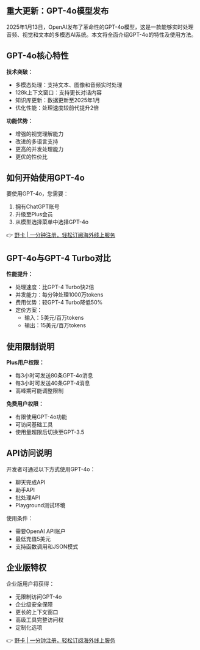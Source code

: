 ## 重大更新：GPT-4o模型发布

2025年1月13日，OpenAI发布了革命性的GPT-4o模型，这是一款能够实时处理音频、视觉和文本的多模态AI系统。本文将全面介绍GPT-4o的特性及使用方法。

## GPT-4o核心特性

**技术突破：**
- 多模态处理：支持文本、图像和音频实时处理
- 128k上下文窗口：支持更长对话内容
- 知识库更新：数据更新至2025年1月
- 优化性能：处理速度较前代提升2倍

**功能优势：**
- 增强的视觉理解能力
- 改进的多语言支持
- 更高的并发处理能力
- 更优的性价比

## 如何开始使用GPT-4o

要使用GPT-4o，您需要：

1. 拥有ChatGPT账号
2. 升级至Plus会员
3. 从模型选择菜单中选择GPT-4o

👉 [野卡 | 一分钟注册，轻松订阅海外线上服务](https://bit.ly/bewildcard)

## GPT-4o与GPT-4 Turbo对比

**性能提升：**
- 处理速度：比GPT-4 Turbo快2倍
- 并发能力：每分钟处理1000万tokens
- 费用优势：较GPT-4 Turbo降低50%
- 定价方案：
  - 输入：5美元/百万tokens
  - 输出：15美元/百万tokens

## 使用限制说明

**Plus用户权限：**
- 每3小时可发送80条GPT-4o消息
- 每3小时可发送40条GPT-4消息
- 高峰期可能调整限制

**免费用户权限：**
- 有限使用GPT-4o功能
- 可访问基础工具
- 使用量超限后切换至GPT-3.5

## API访问说明

开发者可通过以下方式使用GPT-4o：
- 聊天完成API
- 助手API
- 批处理API
- Playground测试环境

使用条件：
- 需要OpenAI API账户
- 最低充值5美元
- 支持函数调用和JSON模式

## 企业版特权

企业版用户将获得：
- 无限制访问GPT-4o
- 企业级安全保障
- 更长的上下文窗口
- 高级工具完整访问权
- 定制化选项

👉 [野卡 | 一分钟注册，轻松订阅海外线上服务](https://bit.ly/bewildcard)